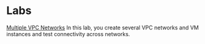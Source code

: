 # Labs


[Multiple VPC Networks](./multiple-vpc-networks.md)
In this lab, you create several VPC networks and VM instances and test connectivity across networks.